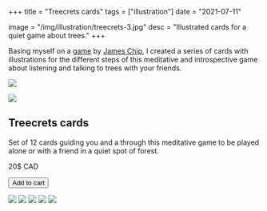 +++
title = "Treecrets cards"
tags = ["illustration"]
date = "2021-07-11"

image = "/img/illustration/treecrets-3.jpg"
desc = "Illustrated cards for a quiet game about trees."
+++

Basing myself on a [game](https://jameschip.io/games/treecrets.html) by [James Chip](https://jameschip.io/index.html), I created a series of cards with illustrations for the different steps of this meditative and introspective game about listening and talking to trees with your friends.

![](/img/illustration/treecrets-1.jpg)

<div class="product">
<div class="image">
<img src="/img/illustration/treecrets-1.jpg"/>
</div>
<div class="desc">
<h2>Treecrets cards</h2>
<p class="product-desc">
  Set of 12 cards guiding you and a through this meditative game to be played alone or with a friend in a quiet spot of forest.
</p>
<p class="price">20$ CAD</p>
<button class="snipcart-add-item"
  data-item-id="treecrets-cards"
  data-item-price="20"
  data-item-url="https://ritualdust.com/works/illustration/treecrets"
  data-item-description="Set of 12 cards guiding you through the game"
  data-item-image="/img/illustration/treecrets-1.jpg"
  data-item-name="Treecrets Cards"
  data-item-weight="41"
  data-item-length="19"
  data-item-height="1"
  data-item-width="14">
  Add to cart
</button>
</div>
</div>

![](/img/illustration/treecrets-6.jpg)
![](/img/illustration/treecrets-2.jpg)
![](/img/illustration/treecrets-3.jpg)
![](/img/illustration/treecrets-4.jpg)
![](/img/illustration/treecrets-5.jpg)
